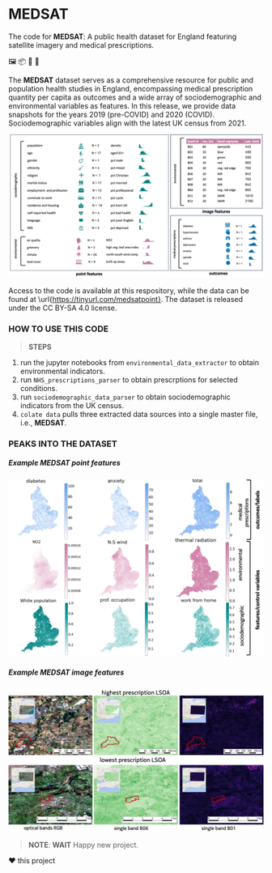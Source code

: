 
# __MEDSAT__

The code for __MEDSAT__: A public health dataset for England featuring satellite imagery and medical prescriptions.


🖼️ 📦 🎯 🔄


The __MEDSAT__ dataset serves as a comprehensive resource for public and population health studies in England, encompassing medical prescription quantity per capita as outcomes and a wide array of sociodemographic and environmental variables as features. 
In this release, we provide data snapshots for the years 2019 (pre-COVID) and 2020 (COVID). Sociodemographic variables align with the latest UK census from 2021.

![__MEDSAT__  structure](figures/data_diagram_hist.jpg)



Access to the code is available at this respository, while the data can be found at \url{https://tinyurl.com/medsatpoint}. The dataset is released under the CC BY-SA 4.0 license.


### HOW TO USE THIS CODE

> **STEPS**
1. run the jupyter notebooks from ```environmental_data_extractor``` to obtain environmental indicators.
2. run ```NHS_prescriptions_parser``` to obtain prescrptions for selected conditions.
3. run ```sociodemographic_data_parser``` to obtain sociodemographic indicators from the UK census.
4. ```colate data``` pulls three extracted data sources into a single master file, i.e., __MEDSAT__.



### PEAKS INTO THE DATASET

##### Example __MEDSAT__  point features
![example __MEDSAT__  point features](figures/maps_data_diagram.jpg)


##### Example __MEDSAT__  image features
![example __MEDSAT__  image features](figures/composite_data_vis.jpg)


> **NOTE**: **WAIT** Happy new project.


❤️ this project
